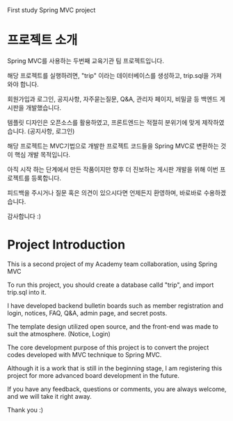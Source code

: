 First study Spring MVC project

# 프로젝트 소개
Spring MVC를 사용하는 두번째 교육기관 팀 프로젝트입니다. 

해당 프로젝트를 실행하려면, "trip" 이라는 데이터베이스를 생성하고, trip.sql을 가져와야 합니다.

회원가입과 로그인, 공지사항, 자주묻는질문, Q&A, 관리자 페이지, 비밀글 등 백엔드 게시판을 개발했습니다.

템플릿 디자인은 오픈소스를 활용하였고, 프론트엔드는 적절히 분위기에 맞게 제작하였습니다. (공지사항, 로그인)

해당 프로젝트는 MVC기법으로 개발한 프로젝트 코드들을 Spring MVC로 변환하는 것이 핵심 개발 목적입니다.

아직 시작 하는 단계에서 만든 작품이지만 향후 더 진보하는 게시판 개발을 위해 이번 프로젝트를 등록합니다.

피드백을 주시거나 질문 혹은 의견이 있으시다면 언제든지 환영하며, 바로바로 수용하겠습니다.
		
감사합니다 :)



# Project Introduction
This is a second project of my Academy team collaboration, using Spring MVC

To run this project, you should create a database calld "trip", and import trip.sql into it.

I have developed backend bulletin boards such as member registration and login, notices, FAQ, Q&A, admin page, and secret posts.

The template design utilized open source, and the front-end was made to suit the atmosphere. (Notice, Login)

The core development purpose of this project is to convert the project codes developed with MVC technique to Spring MVC.

Although it is a work that is still in the beginning stage, I am registering this project for more advanced board development in the future.

If you have any feedback, questions or comments, you are always welcome, and we will take it right away.
		
Thank you :)
